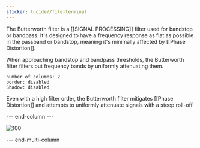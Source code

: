 ```yaml
---
sticker: lucide//file-terminal
---
```

The Butterworth filter is a [[SIGNAL PROCESSING]] filter used for bandstop or bandpass. It's designed to have a frequency response as flat as possible in the passband or bandstop, meaning it's minimally affected by [[Phase Distortion]].

When approaching bandstop and bandpass thresholds, the Butterworth filter filters out frequency bands by uniformly attenuating them. 

```start-multi-column  
number of columns: 2
border: disabled
Shadow: disabled
``` 
Even with a high filter order, the Butterworth filter mitigates [[Phase Distortion]] and attempts to uniformly attenuate signals with a steep roll-off.

--- end-column ---

![100](https://i.stack.imgur.com/7oRMG.png)

--- end-multi-column 